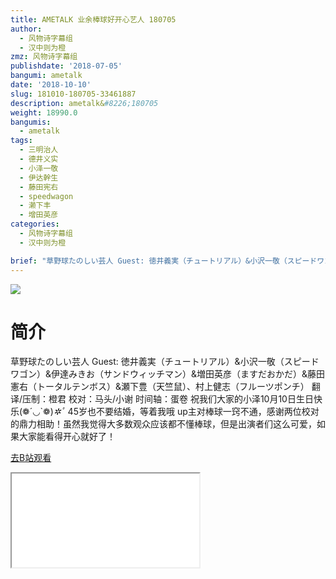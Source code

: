 ```yaml
---
title: AMETALK 业余棒球好开心艺人 180705
author:
  - 风物诗字幕组
  - 汉中则为橙
zmz: 风物诗字幕组
publishdate: '2018-07-05'
bangumi: ametalk
date: '2018-10-10'
slug: 181010-180705-33461887
description: ametalk&#8226;180705
weight: 18990.0
bangumis:
  - ametalk
tags:
  - 三明治人
  - 德井义实
  - 小泽一敬
  - 伊达幹生
  - 藤田宪右
  - speedwagon
  - 濑下丰
  - 增田英彦
categories:
  - 风物诗字幕组
  - 汉中则为橙

brief: "草野球たのしい芸人 Guest: 徳井義実（チュートリアル）&小沢一敬（スピードワゴン）&伊達みきお（サンドウィッチマン）&増田英彦（ますだおかだ）&藤田憲右（トータルテンボス）&瀬下豊（天竺鼠）、村上健志（フルーツポンチ） 翻译/压制：橙君 校对：马头/小谢 时间轴：蛋卷 祝我们大家的小泽10月10日生日快乐(❁´◡`❁)*✲ﾟ* 45岁也不要结婚，等着我哦 up主对棒球一窍不通，感谢两位校对的鼎力相助！虽然我觉得大多数观众应该都不懂棒球，但是出演者们这么可爱，如果大家能看得开心就好了！"
---
```

![](https://i.imgur.com/LVcE9xj.jpg)
# 简介  
草野球たのしい芸人
Guest: 徳井義実（チュートリアル）&小沢一敬（スピードワゴン）&伊達みきお（サンドウィッチマン）&増田英彦（ますだおかだ）&藤田憲右（トータルテンボス）&瀬下豊（天竺鼠）、村上健志（フルーツポンチ）
翻译/压制：橙君 校对：马头/小谢 时间轴：蛋卷
祝我们大家的小泽10月10日生日快乐(❁´◡`❁)*✲ﾟ* 45岁也不要结婚，等着我哦
up主对棒球一窍不通，感谢两位校对的鼎力相助！虽然我觉得大多数观众应该都不懂棒球，但是出演者们这么可爱，如果大家能看得开心就好了！  

[去B站观看](https://www.bilibili.com/video/av33461887/)
<div class ="resp-container"><iframe class="testiframe" src="//player.bilibili.com/player.html?aid=33461887"", scrolling="no", allowfullscreen="true" > </iframe></div> 
